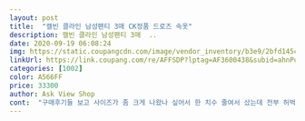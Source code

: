 ```yaml
---
layout: post 
title:  "캘빈 클라인 남성팬티 3매 CK정품 드로즈 속옷" 
description: 캘빈 클라인 남성팬티 3매  ..
date: 2020-09-19 06:08:24 
img: https://static.coupangcdn.com/image/vendor_inventory/b3e9/2bfd145c63ad2834b99f82c807dd92dc38f6d6ece32d1ec59b6820eea627.jpg 
linkUrl: https://link.coupang.com/re/AFFSDP?lptag=AF3600438&subid=ahnPublicAsk&pageKey=211169620&itemId=632034171&vendorItemId=4654924514&traceid=V0-113-9a8fce9743c14f86 
categories: [1002] 
color: A566FF 
price: 33300 
author: Ask View Shop 
cont:  "구매후기들 보고 사이즈가 좀 크게 나왔나 싶어서 한 치수 줄여서 샀는데 전부 허벅지 얇은 멸치들이신거 같구요 아니면 상체만 비만이신분들 같아요.<br/><br/>기존 드로즈들보단 조금 기장이 있다고 해야하나 그부분 말고는 다좋습니다<br/>남편이 평소 속옷 겉옷 다 100사이즈 입어요 집에있는 팬티랑 비교해보니 허리는 똑같은데 길이가 많이 기네요<br/>사진첨부하니 구매시 참고하세요<br/>원단은 매쉬원단처럼 빨래후 건조가 빠른 원단은 아니에요 두꺼운 면입니다 습한날 자연건조하면 자칫 걸레냄새가 날수도... <br/>.<br/><br/>원래 트렁크 105사이즈 입으면 편하게 입는 178/86 남자구요.<br/><br/>자기가 허벅지가 좀 있다 싶은 분이면 꼭! L사이즈로 사세요, M사이즈는 안맞다기보단 좀 꽉 달라붙는 느낌이 드실겁니다.<br/><br/>평소에 운동이랑 축구 좋아해서 허벅지는 좀 두꺼운 편입니다.<br/> 허벅지는 두꺼운 분들이 많은 걸로 알고있는데 괜히 다른 상품평에 낚여서 한 치수 줄여서 사지 마시고, 원래 105사이즈 입는 분들이시면 M사이즈 말고 L사이즈 사는 걸 추천드립니다.<br/><br/>한 번 더 말해드립니다 속옷 편하게 입으시는 분들은 꼭 L사이즈 사세요(평소 트렁크 105사이즈 입으시는 분들)<br/>" 
---
```

